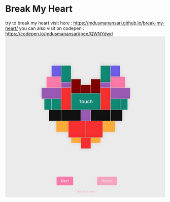# Break My Heart
try to break my heart 
visit here : https://mdusmanansari.github.io/break-my-heart/
you can also visit on codepen : https://codepen.io/mdusmanansari/pen/QWNYdwr/
![screen_shot](image.JPG)
